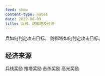 ```yaml
---
feed: show
content-type: notes
date: 2022-06-09
title: 兵线、防御塔及经济
---
```

兵如何判定攻击目标。
防御塔如何判定攻击目标。

## 经济来源

兵线奖励
推塔奖励
击杀奖励
高光奖励
